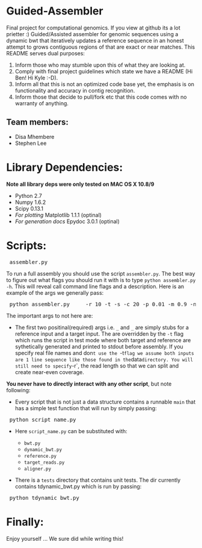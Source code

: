 Guided-Assembler
================

Final project for computational genomics. If you view at github its a lot prietter :)
Guided/Assisted assembler for genomic sequences using a dynamic bwt that iteratively updates a reference sequence in an honest attempt to grows contiguous regions of that are exact or near matches. This README serves dual purposes:
1. Inform those who may stumble upon this of what they are looking at.
2. Comply with final project guidelines which state we have a README (Hi Ben! Hi Kyle :-D).
3. Inform all that this is not an optimized code base yet, the emphasis is on functionality and accuracy in contig recognition.
4. Inform those that decide to pull/fork etc that this code comes with no warranty of anything.

Team members:
--------------
- Disa Mhembere
- Stephen Lee

Library Dependencies:
=====================
**Note all library deps were only tested on MAC OS X 10.8/9**

- Python 2.7
- Numpy 1.6.2
- Scipy 0.13.1
- *For plotting* Matplotlib 1.1.1 (optinal)
- *For generation docs* Epydoc 3.0.1 (optinal)

Scripts:
========

<pre> assembler.py </pre>
To run a full assembly you should use the script `assembler.py`. The best way to figure out what flags you should run it with is to type `python assembler.py -h`. This will reveal call command line flags and a description. Here is an example of the args we generally pass:
<pre> python assembler.py _ _ -r 10 -t -s -c 20 -p 0.01 -m 0.9 -n 100 -C 0.6 -e </pre>
The important args to not here are:
- The first two positinal(required) args i.e. `_` and `_` are simply stubs for a reference input and a target input. The are overridden by the `-t` flag which runs the script in test mode where both target and reference are sythetically generated and printed to stdout before assembly. If you specify real file names and don`t use the `-t` flag we assume both inputs are 1 line sequence like those found in the `data` directory. You will still need to specify `-r`, the read length so that we can split and create near-even coverage.

**You never have to directly interact with any other script**, but note following:
- Every script that is not just a data structure contains a runnable `main` that has a simple test function that will run by simply passing:
<pre> python script_name.py </pre>
  - Here `script_name.py` can be substituted with: 
    - `bwt.py`
    - `dynamic_bwt.py`
    - `reference.py`
    - `target_reads.py`
    - `aligner.py`

- There is a `tests` directory that contains unit tests. The dir currently contains tdynamic_bwt.py which is run by passing:
<pre> python tdynamic_bwt.py </pre>

Finally:
========
Enjoy yourself ... We sure did while writing this!
